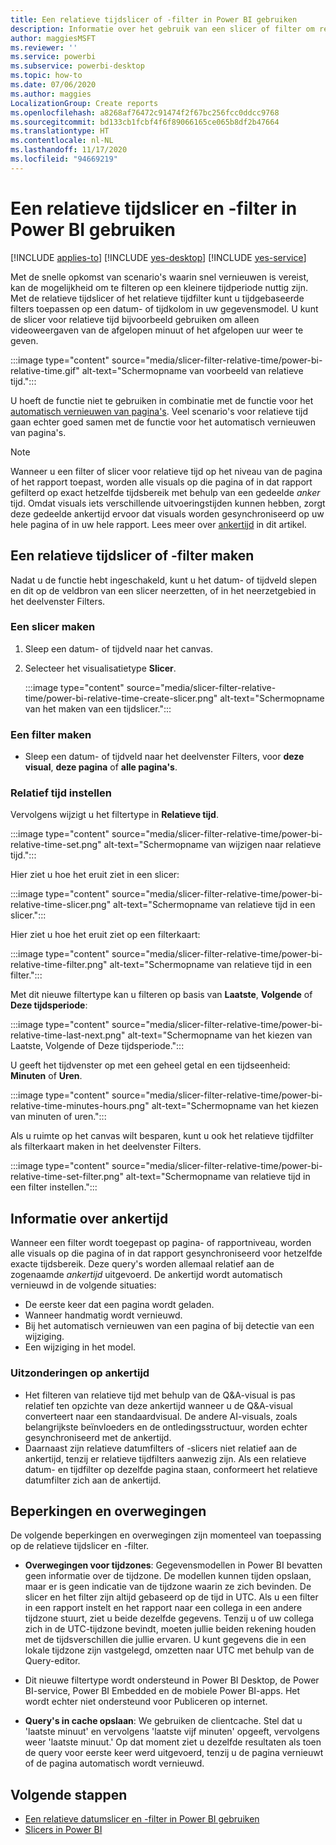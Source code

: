 ```yaml
---
title: Een relatieve tijdslicer of -filter in Power BI gebruiken
description: Informatie over het gebruik van een slicer of filter om relatieve tijdsbereiken te beperken in Power BI.
author: maggiesMSFT
ms.reviewer: ''
ms.service: powerbi
ms.subservice: powerbi-desktop
ms.topic: how-to
ms.date: 07/06/2020
ms.author: maggies
LocalizationGroup: Create reports
ms.openlocfilehash: a8268af76472c91474f2f67bc256fcc0ddcc9768
ms.sourcegitcommit: bd133cb1fcbf4f6f89066165ce065b8df2b47664
ms.translationtype: HT
ms.contentlocale: nl-NL
ms.lasthandoff: 11/17/2020
ms.locfileid: "94669219"
---
```

# <a name="use-a-relative-time-slicer-and-filter-in-power-bi"></a>Een relatieve tijdslicer en -filter in Power BI gebruiken

[!INCLUDE [applies-to](../includes/applies-to.md)] [!INCLUDE [yes-desktop](../includes/yes-desktop.md)] [!INCLUDE [yes-service](../includes/yes-service.md)]

Met de snelle opkomst van scenario's waarin snel vernieuwen is vereist, kan de mogelijkheid om te filteren op een kleinere tijdperiode nuttig zijn. Met de relatieve tijdslicer of het relatieve tijdfilter kunt u tijdgebaseerde filters toepassen op een datum- of tijdkolom in uw gegevensmodel. U kunt de slicer voor relatieve tijd bijvoorbeeld gebruiken om alleen videoweergaven van de afgelopen minuut of het afgelopen uur weer te geven. 

:::image type="content" source="media/slicer-filter-relative-time/power-bi-relative-time.gif" alt-text="Schermopname van voorbeeld van relatieve tijd.":::

U hoeft de functie niet te gebruiken in combinatie met de functie voor het [automatisch vernieuwen van pagina's](../create-reports/desktop-automatic-page-refresh.md). Veel scenario's voor relatieve tijd gaan echter goed samen met de functie voor het automatisch vernieuwen van pagina's.  

> [!NOTE]
> Wanneer u een filter of slicer voor relatieve tijd op het niveau van de pagina of het rapport toepast, worden alle visuals op die pagina of in dat rapport gefilterd op exact hetzelfde tijdsbereik met behulp van een gedeelde *anker* tijd. Omdat visuals iets verschillende uitvoeringstijden kunnen hebben, zorgt deze gedeelde ankertijd ervoor dat visuals worden gesynchroniseerd op uw hele pagina of in uw hele rapport. Lees meer over [ankertijd](#understanding-anchor-time) in dit artikel.

## <a name="create-a-relative-time-slicer-or-filter"></a>Een relatieve tijdslicer of -filter maken

Nadat u de functie hebt ingeschakeld, kunt u het datum- of tijdveld slepen en dit op de veldbron van een slicer neerzetten, of in het neerzetgebied in het deelvenster Filters. 

### <a name="create-a-slicer"></a>Een slicer maken

1. Sleep een datum- of tijdveld naar het canvas.

2. Selecteer het visualisatietype **Slicer**.

    :::image type="content" source="media/slicer-filter-relative-time/power-bi-relative-time-create-slicer.png" alt-text="Schermopname van het maken van een tijdslicer.":::

### <a name="create-a-filter"></a>Een filter maken
 
- Sleep een datum- of tijdveld naar het deelvenster Filters, voor **deze visual**, **deze pagina** of **alle pagina's**.

### <a name="set-relative-time"></a>Relatief tijd instellen 

Vervolgens wijzigt u het filtertype in **Relatieve tijd**.

:::image type="content" source="media/slicer-filter-relative-time/power-bi-relative-time-set.png" alt-text="Schermopname van wijzigen naar relatieve tijd.":::
 
Hier ziet u hoe het eruit ziet in een slicer:

:::image type="content" source="media/slicer-filter-relative-time/power-bi-relative-time-slicer.png" alt-text="Schermopname van relatieve tijd in een slicer.":::

Hier ziet u hoe het eruit ziet op een filterkaart: 

:::image type="content" source="media/slicer-filter-relative-time/power-bi-relative-time-filter.png" alt-text="Schermopname van relatieve tijd in een filter.":::
 
Met dit nieuwe filtertype kan u filteren op basis van **Laatste**, **Volgende** of **Deze tijdsperiode**: 

:::image type="content" source="media/slicer-filter-relative-time/power-bi-relative-time-last-next.png" alt-text="Schermopname van het kiezen van Laatste, Volgende of Deze tijdsperiode.":::
 
U geeft het tijdvenster op met een geheel getal en een tijdseenheid: **Minuten** of **Uren**.
 
:::image type="content" source="media/slicer-filter-relative-time/power-bi-relative-time-minutes-hours.png" alt-text="Schermopname van het kiezen van minuten of uren.":::

Als u ruimte op het canvas wilt besparen, kunt u ook het relatieve tijdfilter als filterkaart maken in het deelvenster Filters.

:::image type="content" source="media/slicer-filter-relative-time/power-bi-relative-time-set-filter.png" alt-text="Schermopname van relatieve tijd in een filter instellen.":::
 
## <a name="understanding-anchor-time"></a>Informatie over ankertijd

Wanneer een filter wordt toegepast op pagina- of rapportniveau, worden alle visuals op die pagina of in dat rapport gesynchroniseerd voor hetzelfde exacte tijdsbereik. Deze query's worden allemaal relatief aan de zogenaamde *ankertijd* uitgevoerd. De ankertijd wordt automatisch vernieuwd in de volgende situaties:

- De eerste keer dat een pagina wordt geladen.
- Wanneer handmatig wordt vernieuwd.
- Bij het automatisch vernieuwen van een pagina of bij detectie van een wijziging.
- Een wijziging in het model.

### <a name="anchor-time-exceptions"></a>Uitzonderingen op ankertijd

- Het filteren van relatieve tijd met behulp van de Q&A-visual is pas relatief ten opzichte van deze ankertijd wanneer u de Q&A-visual converteert naar een standaardvisual. De andere AI-visuals, zoals belangrijkste beïnvloeders en de ontledingsstructuur, worden echter gesynchroniseerd met de ankertijd. 
- Daarnaast zijn relatieve datumfilters of -slicers niet relatief aan de ankertijd, tenzij er relatieve tijdfilters aanwezig zijn. Als een relatieve datum- en tijdfilter op dezelfde pagina staan, conformeert het relatieve datumfilter zich aan de ankertijd.

## <a name="limitations-and-considerations"></a>Beperkingen en overwegingen

De volgende beperkingen en overwegingen zijn momenteel van toepassing op de relatieve tijdslicer en -filter.

- **Overwegingen voor tijdzones**: Gegevensmodellen in Power BI bevatten geen informatie over de tijdzone. De modellen kunnen tijden opslaan, maar er is geen indicatie van de tijdzone waarin ze zich bevinden. De slicer en het filter zijn altijd gebaseerd op de tijd in UTC. Als u een filter in een rapport instelt en het rapport naar een collega in een andere tijdzone stuurt, ziet u beide dezelfde gegevens. Tenzij u of uw collega zich in de UTC-tijdzone bevindt, moeten jullie beiden rekening houden met de tijdsverschillen die jullie ervaren. U kunt gegevens die in een lokale tijdzone zijn vastgelegd, omzetten naar UTC met behulp van de Query-editor.
- Dit nieuwe filtertype wordt ondersteund in Power BI Desktop, de Power BI-service, Power BI Embedded en de mobiele Power BI-apps. Het wordt echter niet ondersteund voor Publiceren op internet.

- **Query's in cache opslaan**: We gebruiken de clientcache. Stel dat u 'laatste minuut' en vervolgens 'laatste vijf minuten' opgeeft, vervolgens weer 'laatste minuut.' Op dat moment ziet u dezelfde resultaten als toen de query voor eerste keer werd uitgevoerd, tenzij u de pagina vernieuwt of de pagina automatisch wordt vernieuwd.

## <a name="next-steps"></a>Volgende stappen

- [Een relatieve datumslicer en -filter in Power BI gebruiken](../visuals/desktop-slicer-filter-date-range.md)
- [Slicers in Power BI](../visuals/power-bi-visualization-slicers.md)
